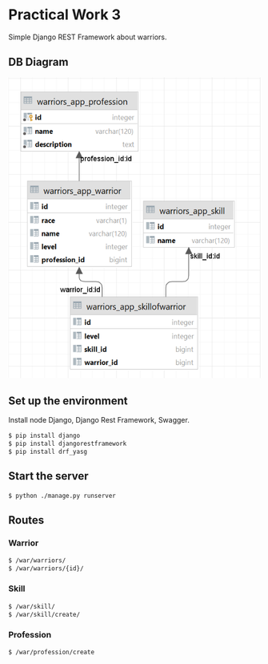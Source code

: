 # Practical Work 3
Simple Django REST Framework about warriors.

## DB Diagram

![img.png](res/img.png)

## Set up the environment
Install node Django, Django Rest Framework, Swagger.
```
$ pip install django
$ pip install djangorestframework
$ pip install drf_yasg
```

## Start the server
```
$ python ./manage.py runserver
```

## Routes
### Warrior

```
$ /war/warriors/
$ /war/warriors/{id}/
```
### Skill
```
$ /war/skill/
$ /war/skill/create/
```
### Profession
```
$ /war/profession/create
```